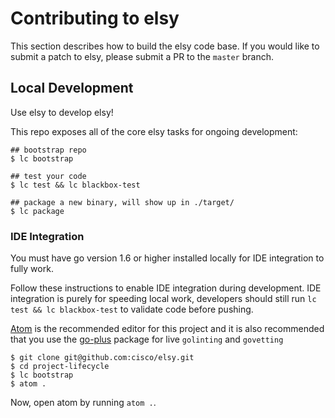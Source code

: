 # Contributing to elsy

This section describes how to build the elsy code base. If you would like to
submit a patch to elsy, please submit a PR to the `master` branch.

## Local Development

Use elsy to develop elsy!

This repo exposes all of the core elsy tasks for ongoing development:

```
## bootstrap repo
$ lc bootstrap

## test your code
$ lc test && lc blackbox-test

## package a new binary, will show up in ./target/
$ lc package
```

### IDE Integration

You must have go version 1.6 or higher installed locally for IDE integration to
fully work.

Follow these instructions to enable IDE integration during development. IDE
integration is purely for speeding local work, developers should still run `lc
test && lc blackbox-test` to validate code before pushing.

[Atom](https://atom.io/) is the recommended editor for this project and it
is also recommended that you use the [go-plus](https://atom.io/packages/go-plus)
package for live `golinting` and `govetting`

```
$ git clone git@github.com:cisco/elsy.git
$ cd project-lifecycle
$ lc bootstrap
$ atom .
```

Now, open atom by running `atom .`.
